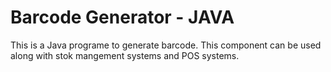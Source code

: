 <h1>Barcode Generator - JAVA</h1>
<p>This is a Java programe to generate barcode. This component can be used along with stok mangement systems and POS systems.</p>
